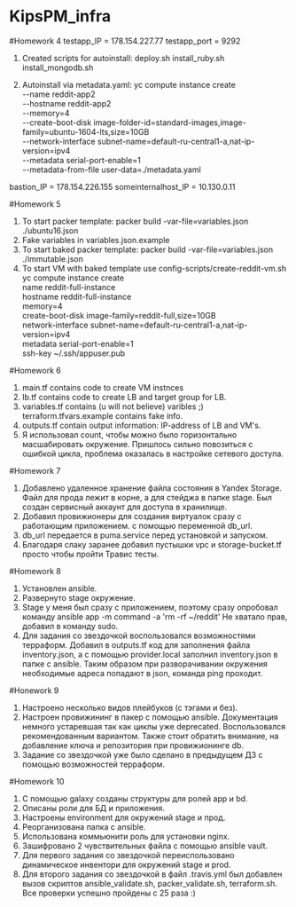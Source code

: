 # KipsPM_infra
#Homework 4
testapp_IP = 178.154.227.77
testapp_port = 9292

1. Created scripts for autoinstall:
deploy.sh
install_ruby.sh
install_mongodb.sh

2. Autoinstall via metadata.yaml:
yc compute instance create \
  --name reddit-app2 \
  --hostname reddit-app2 \
  --memory=4 \
  --create-boot-disk image-folder-id=standard-images,image-family=ubuntu-1604-lts,size=10GB \
  --network-interface subnet-name=default-ru-central1-a,nat-ip-version=ipv4 \
  --metadata serial-port-enable=1 \
  --metadata-from-file user-data=./metadata.yaml


bastion_IP = 178.154.226.155
someinternalhost_IP = 10.130.0.11

#Homework 5

1. To start packer template:
packer build -var-file=variables.json ./ubuntu16.json
2. Fake variables in variables.json.example
3. To start baked packer template:
packer build -var-file=variables.json ./immutable.json
4. To start VM with baked template use config-scripts/create-reddit-vm.sh
yc compute instance create \
name reddit-full-instance \
hostname reddit-full-instance \
memory=4 \
create-boot-disk image-family=reddit-full,size=10GB \
network-interface subnet-name=default-ru-central1-a,nat-ip-version=ipv4 \
metadata serial-port-enable=1 \
ssh-key ~/.ssh/appuser.pub

#Homework 6
1. main.tf contains code to create VM instnces
2. lb.tf contains code to create LB and target group for LB.
3. variables.tf contains (u will not believe) varibles ;) terraform.tfvars.example contains fake info.
4. outputs.tf contain output information: IP-address of LB and VM's.
5. Я использовал count, чтобы можно было горизонтально масшабировать окружение. Пришлось сильно повозиться с ошибкой цикла, проблема оказалась в настройке сетевого доступа.

#Homework 7
1. Добавлено удаленное хранение файла состояния в Yandex Storage. Файл для прода лежит в корне, а для стейджа в папке stage. Был создан сервисный аккаунт для доступа в хранилище.
2. Добавил провижионеры для создания виртуалок сразу с работающим приложением. с помощью переменной db_url.
3. db_url передается в puma.service перед установкой и запуском.
4. Благодаря слаку заранее добавил пустышки vpc и storage-bucket.tf просто чтобы пройти Травис тесты.

#Homework 8
1. Установлен ansible.
2. Развернуто stage окружение.
3. Stage у меня был сразу с приложением, поэтому сразу опробовал команду ansible app -m command -a 'rm -rf ~/reddit'
Не хватало прав, добавил в команду sudo.
4. Для задания со звездочкой воспользовался возможностями терраформ. Добавил в outputs.tf код для заполнения файла inventory.json, а с помощью provider.local заполнил inventory.json в папке с ansible.
Таким образом при разворачивании окружения необходимые адреса попадают в json, команда ping проходит.

#Honework 9
1. Настроено несколько видов плейбуков (с тэгами и без).
2. Настроен провижининг в пакер с помощью ansible. Документация немного устаревшая так как циклы уже deprecated. Воспользовался рекомендованным вариантом.
Также стоит обратить внимание, на добавление ключа и репозитория при провижионинге db.
3. Задание со звездочкой уже было сделано в предыдущем ДЗ с помощью возможностей терраформ.

#Homework 10
1. С помощью galaxy созданы структуры для ролей app и bd.
2. Описаны роли для БД и приложения.
3. Настроены environment для окружений stage и прод.
4. Реорганизована папка с ansible.
5. Использована коммьюнити роль для установки nginx.
6. Зашифровано 2 чувствительных файла с помощью ansible vault.
7. Для первого задания со звездочкой переиспользовано динамическое инвентори для окружений stage и prod.
8. Для второго задания со звездочкой в файл .travis.yml был добавлен вызов скриптов ansible_validate.sh, packer_validate.sh, terraform.sh. Все проверки успешно пройдены с 25 раза :)
